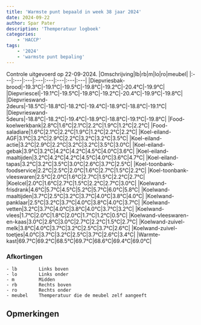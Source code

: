 ```yaml
---
title: 'Warmste punt bepaald in week 38 jaar 2024'
date: 2024-09-22
author: Spar Pater
description: 'Themperatuur logboek'
categories:
    - 'HACCP'
tags:
    - '2024'
    - 'warmste punt bepaling'
---
```

Controle uitgevoerd op 22-09-2024.
|Omschrijving|lb|rb|m|lo|ro|meubel|
|:---|:---|:---|:---|:---|:---|:---|:---|
|Diepvriesbak-brood|-19.3°C|-19.1°C|-19.5°C|-19.8°C|-19.2°C|-20.4°C|-19.9°C|
|Diepvriescel|-19.1°C|-19.5°C|-19.8°C|-19.2°C|-20.4°C|-19.9°C|-19.8°C|
|Diepvrieswand-2deurs|-18.5°C|-18.8°C|-18.2°C|-19.4°C|-18.9°C|-18.8°C|-19.1°C|
|Diepvrieswand-5deurs|-18.8°C|-18.2°C|-19.4°C|-18.9°C|-18.8°C|-19.1°C|-19.8°C|
|Food-koelwerkbank|2.8°C|1.6°C|2.1°C|2.2°C|1.9°C|1.2°C|2.2°C|
|Food-saladiare|1.6°C|2.1°C|2.2°C|1.9°C|1.2°C|2.2°C|2.2°C|
|Koel-eiland-AGF|3.1°C|3.2°C|2.9°C|2.2°C|3.2°C|3.2°C|3.5°C|
|Koel-eiland-actie|3.2°C|2.9°C|2.2°C|3.2°C|3.2°C|3.5°C|3.0°C|
|Koel-eiland-gebak|3.9°C|3.2°C|4.2°C|4.2°C|4.5°C|4.0°C|3.6°C|
|Koel-eiland-maaltijden|3.2°C|4.2°C|4.2°C|4.5°C|4.0°C|3.6°C|4.7°C|
|Koel-eiland-tapas|3.2°C|3.2°C|3.5°C|3.0°C|2.6°C|3.7°C|2.5°C|
|Koel-toonbank-foodservice|2.2°C|2.5°C|2.0°C|1.6°C|2.7°C|1.5°C|2.2°C|
|Koel-toonbank-vleeswaren|2.5°C|2.0°C|1.6°C|2.7°C|1.5°C|2.2°C|2.7°C|
|Koelcel|2.0°C|1.6°C|2.7°C|1.5°C|2.2°C|2.7°C|3.0°C|
|Koelwand-frisdrank|4.6°C|5.7°C|4.5°C|5.2°C|5.7°C|6.0°C|5.8°C|
|Koelwand-maaltijden|3.7°C|2.5°C|3.2°C|3.7°C|4.0°C|3.8°C|4.0°C|
|Koelwand-panklaar|2.5°C|3.2°C|3.7°C|4.0°C|3.8°C|4.0°C|3.7°C|
|Koelwand-vetten|3.2°C|3.7°C|4.0°C|3.8°C|4.0°C|3.7°C|3.2°C|
|Koelwand-vlees|1.7°C|2.0°C|1.8°C|2.0°C|1.7°C|1.2°C|0.5°C|
|Koelwand-vleeswaren-en-kaas|3.0°C|2.8°C|3.0°C|2.7°C|2.2°C|1.5°C|2.7°C|
|Koelwand-zuivel-melk|3.8°C|4.0°C|3.7°C|3.2°C|2.5°C|3.7°C|2.6°C|
|Koelwand-zuivel-toetjes|4.0°C|3.7°C|3.2°C|2.5°C|3.7°C|2.6°C|3.4°C|
|Warmte-kast|69.7°C|69.2°C|68.5°C|69.7°C|68.6°C|69.4°C|69.0°C|

### Afkortingen
    - lb        Links boven
    - lo        Links onder
    - m         Midden
    - rb        Rechts boven
    - ro        Rechts onder
    - meubel    Themperatuur die de meubel zelf aangeeft

## Opmerkingen


